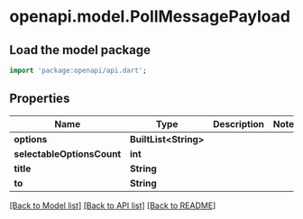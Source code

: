 # openapi.model.PollMessagePayload

## Load the model package
```dart
import 'package:openapi/api.dart';
```

## Properties
Name | Type | Description | Notes
------------ | ------------- | ------------- | -------------
**options** | **BuiltList&lt;String&gt;** |  | 
**selectableOptionsCount** | **int** |  | 
**title** | **String** |  | 
**to** | **String** |  | 

[[Back to Model list]](../README.md#documentation-for-models) [[Back to API list]](../README.md#documentation-for-api-endpoints) [[Back to README]](../README.md)


